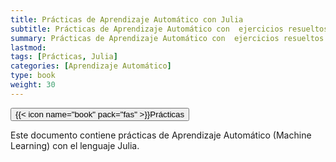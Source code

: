 ```yaml
---
title: Prácticas de Aprendizaje Automático con Julia
subtitle: Prácticas de Aprendizaje Automático con  ejercicios resueltos en Julia
summary: Prácticas de Aprendizaje Automático con  ejercicios resueltos en Julia
lastmod: 
tags: [Prácticas, Julia]
categories: [Aprendizaje Automático]
type: book
weight: 30
---
```


[<button type="button" class="btn btn-outline-primary">{{< icon name="book" pack="fas" >}}Prácticas</button>](https://aprendeconalf.es/aprendizaje-automatico-practicas-julia/)

Este documento contiene prácticas de Aprendizaje Automático (Machine Learning) con el lenguaje Julia.
